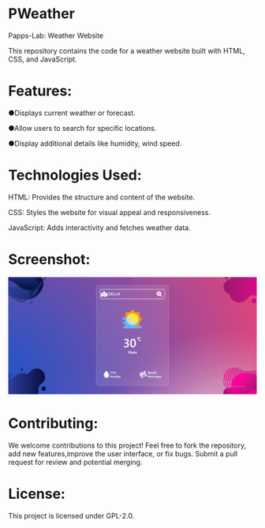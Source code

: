# PWeather
Papps-Lab: Weather Website

This repository contains the code for a weather website built with HTML, CSS, and JavaScript.

# Features:

●Displays current weather or forecast.

●Allow users to search for specific locations.

●Display additional details like humidity, wind speed.

# Technologies Used:

HTML: Provides the structure and content of the website.

CSS: Styles the website for visual appeal and responsiveness.

JavaScript: Adds interactivity and fetches weather data.

# Screenshot:
![Screenshot](https://github.com/Papps-Lab/PWeather/blob/main/screenshot--.png)


# Contributing:

We welcome contributions to this project! Feel free to fork the repository, add new features,improve the user interface, or fix bugs. Submit a pull request for review and potential merging.

# License:

This project is licensed under GPL-2.0.
